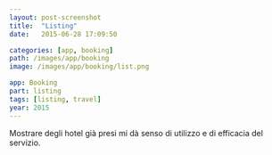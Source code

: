 ```yaml
---
layout: post-screenshot
title:  "Listing"
date:   2015-06-28 17:09:50

categories: [app, booking]
path: /images/app/booking
image: /images/app/booking/list.png

app: Booking
part: listing
tags: [listing, travel]
year: 2015
---
```



Mostrare degli hotel già presi mi dà senso di utilizzo e di efficacia del servizio.
